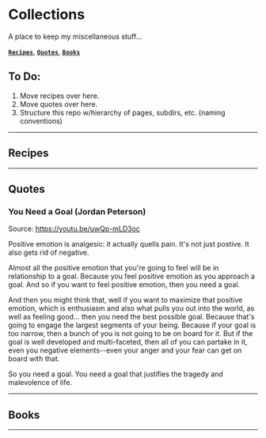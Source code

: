 # Collections
A place to keep my miscellaneous stuff...

**[`Recipes`](#recipes)**, **[`Quotes`](#quotes)**, **[`Books`](#books)**

## To Do:
1. Move recipes over here.
2. Move quotes over here.
3. Structure this repo w/hierarchy of pages, subdirs, etc. (naming conventions)

----

## Recipes



----

## Quotes

### You Need a Goal (Jordan Peterson)

Source: https://youtu.be/uwQp-mLD3oc

Positive emotion is analgesic: it actually quells pain. It's not just postive. It also gets rid of negative.

Almost all the positive emotion that you're going to feel will be in relationship to a goal. Because you feel positive emotion as you approach a goal. And so if you want to feel positive emotion, then you need a goal. 

And then you might think that, well if you want to maximize that positive emotion, which is enthusiasm and also what pulls you out into the world, as well as feeling good... then you need the best possible goal. Because that's going to engage the largest segments of your being. Because if your goal is too narrow, then a bunch of you is not going to be on board for it. But if the goal is well developed and multi-faceted, then all of you can partake in it, even you negative elements--even your anger and your fear can get on board with that.

So you need a goal. You need a goal that justifies the tragedy and malevolence of life.

----

## Books

----
